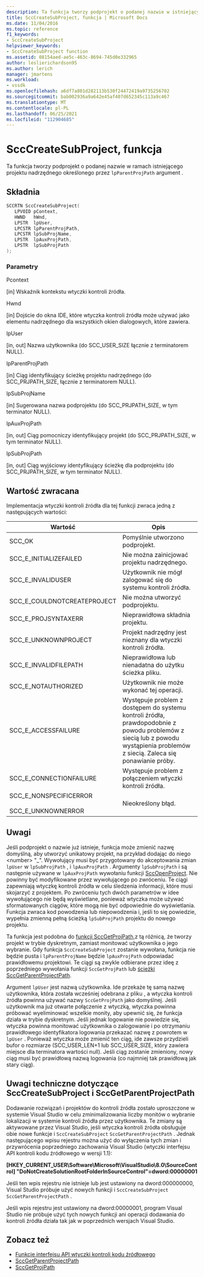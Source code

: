 ```yaml
---
description: Ta funkcja tworzy podprojekt o podanej nazwie w istniejącym projekcie nadrzędnym określonym przez argument lpParentProjPath.
title: SccCreateSubProject, funkcja | Microsoft Docs
ms.date: 11/04/2016
ms.topic: reference
f1_keywords:
- SccCreateSubProject
helpviewer_keywords:
- SccCreateSubProject function
ms.assetid: 08154aed-ae5c-463c-8694-745d0e332965
author: leslierichardson95
ms.author: lerich
manager: jmartens
ms.workload:
- vssdk
ms.openlocfilehash: a6df7a801d282113b530f24472419a9735256702
ms.sourcegitcommit: bab002936a9a642e45af407d652345c113a9c467
ms.translationtype: MT
ms.contentlocale: pl-PL
ms.lasthandoff: 06/25/2021
ms.locfileid: "112904685"
---
```

# <a name="scccreatesubproject-function"></a>SccCreateSubProject, funkcja
Ta funkcja tworzy podprojekt o podanej nazwie w ramach istniejącego projektu nadrzędnego określonego przez `lpParentProjPath` argument .

## <a name="syntax"></a>Składnia

```cpp
SCCRTN SccCreateSubProject(
   LPVOID pContext,
   HWND   hWnd,
   LPSTR  lpUser,
   LPCSTR lpParentProjPath,
   LPCSTR lpSubProjName,
   LPSTR  lpAuxProjPath,
   LPSTR  lpSubProjPath
);
```

### <a name="parameters"></a>Parametry
 Pcontext

[in] Wskaźnik kontekstu wtyczki kontroli źródła.

 Hwnd

[in] Dojście do okna IDE, które wtyczka kontroli źródła może używać jako elementu nadrzędnego dla wszystkich okien dialogowych, które zawiera.

 lpUser

[in, out] Nazwa użytkownika (do SCC_USER_SIZE łącznie z terminatorem NULL).

 lpParentProjPath

[in] Ciąg identyfikujący ścieżkę projektu nadrzędnego (do SCC_PRJPATH_SIZE, łącznie z terminatorem NULL).

 lpSubProjName

[in] Sugerowana nazwa podprojektu (do SCC_PRJPATH_SIZE, w tym terminator NULL).

 lpAuxProjPath

[in, out] Ciąg pomocniczy identyfikujący projekt (do SCC_PRJPATH_SIZE, w tym terminator NULL).

 lpSubProjPath

[in, out] Ciąg wyjściowy identyfikujący ścieżkę dla podprojektu (do SCC_PRJPATH_SIZE, w tym terminator NULL).

## <a name="return-value"></a>Wartość zwracana
 Implementacja wtyczki kontroli źródła dla tej funkcji zwraca jedną z następujących wartości:

|Wartość|Opis|
|-----------|-----------------|
|SCC_OK|Pomyślnie utworzono podprojekt.|
|SCC_E_INITIALIZEFAILED|Nie można zainicjować projektu nadrzędnego.|
|SCC_E_INVALIDUSER|Użytkownik nie mógł zalogować się do systemu kontroli źródła.|
|SCC_E_COULDNOTCREATEPROJECT|Nie można utworzyć podprojektu.|
|SCC_E_PROJSYNTAXERR|Nieprawidłowa składnia projektu.|
|SCC_E_UNKNOWNPROJECT|Projekt nadrzędny jest nieznany dla wtyczki kontroli źródła.|
|SCC_E_INVALIDFILEPATH|Nieprawidłowa lub nienadatna do użytku ścieżka pliku.|
|SCC_E_NOTAUTHORIZED|Użytkownik nie może wykonać tej operacji.|
|SCC_E_ACCESSFAILURE|Występuje problem z dostępem do systemu kontroli źródła, prawdopodobnie z powodu problemów z siecią lub z powodu wystąpienia problemów z siecią. Zaleca się ponawianie próby.|
|SCC_E_CONNECTIONFAILURE|Występuje problem z połączeniem wtyczki kontroli źródła.|
|SCC_E_NONSPECIFICERROR<br /><br /> SCC_E_UNKNOWNERROR|Nieokreślony błąd.|

## <a name="remarks"></a>Uwagi
 Jeśli podprojekt o nazwie już istnieje, funkcja może zmienić nazwę domyślną, aby utworzyć unikatowy projekt, na przykład dodając do niego \<number> "_". Wywołujący musi być przygotowany do akceptowania zmian `lpUser` w `lpSubProjPath` , i `lpAuxProjPath` . Argumenty `lpSubProjPath` i są następnie używane w `lpAuxProjPath` wywołaniu funkcji [SccOpenProject](../extensibility/sccopenproject-function.md). Nie powinny być modyfikowane przez wywołującego po zwróceniu. Te ciągi zapewniają wtyczkę kontroli źródła w celu śledzenia informacji, które musi skojarzyć z projektem. Po zwróceniu tych dwóch parametrów w idee wywołującego nie będą wyświetlane, ponieważ wtyczka może używać sformatowanych ciągów, które mogą nie być odpowiednie do wyświetlania. Funkcja zwraca kod powodzenia lub niepowodzenia i, jeśli to się powiedzie, wypełnia zmienną pełną ścieżką `lpSubProjPath` projektu do nowego projektu.

 Ta funkcja jest podobna do [funkcji SccGetProjPath,](../extensibility/sccgetprojpath-function.md)z tą różnicą, że tworzy projekt w trybie dyskretnym, zamiast monitować użytkownika o jego wybranie. Gdy funkcja `SccCreateSubProject` zostanie wywołana, funkcja nie będzie pusta i `lpParentProjName` będzie `lpAuxProjPath` odpowiadać prawidłowemu projektowi. Te ciągi są zwykle odbierane przez ideę z poprzedniego wywołania funkcji `SccGetProjPath` lub [ścieżki SccGetParentProjectPath](../extensibility/sccgetparentprojectpath-function.md).

 Argument `lpUser` jest nazwą użytkownika. Ide przekaże tę samą nazwę użytkownika, która została wcześniej odebrana z pliku , a wtyczka kontroli źródła powinna używać nazwy `SccGetProjPath` jako domyślnej. Jeśli użytkownik ma już otwarte połączenie z wtyczką, wtyczka powinna próbować wyeliminować wszelkie monity, aby upewnić się, że funkcja działa w trybie dyskretnym. Jeśli jednak logowanie nie powiedzie się, wtyczka powinna monitować użytkownika o zalogowanie i po otrzymaniu prawidłowego identyfikatora logowania przekazać nazwę z powrotem w `lpUser` . Ponieważ wtyczka może zmienić ten ciąg, ide zawsze przydzieli bufor o rozmiarze (SCC_USER_LEN+1 lub SCC_USER_SIZE, który zawiera miejsce dla terminatora wartości null). Jeśli ciąg zostanie zmieniony, nowy ciąg musi być prawidłową nazwą logowania (co najmniej tak prawidłową jak stary ciąg).

## <a name="technical-notes-for-scccreatesubproject-and-sccgetparentprojectpath"></a>Uwagi techniczne dotyczące SccCreateSubProject i SccGetParentProjectPath
 Dodawanie rozwiązań i projektów do kontroli źródła zostało uproszczone w systemie Visual Studio w celu zminimalizowania liczby monitów o wybranie lokalizacji w systemie kontroli źródła przez użytkownika. Te zmiany są aktywowane przez Visual Studio, jeśli wtyczka kontroli źródła obsługuje obie nowe funkcje i `SccCreateSubProject` `SccGetParentProjectPath` . Jednak następującego wpisu rejestru można użyć do wyłączenia tych zmian i przywrócenia poprzedniego zachowania Visual Studio (wtyczki interfejsu API kontroli kodu źródłowego w wersji 1.1):

 **[HKEY_CURRENT_USER\Software\Microsoft\VisualStudio\8.0\SourceControl] "DoNotCreateSolutionRootFolderInSourceControl"=dword:00000001**

 Jeśli ten wpis rejestru nie istnieje lub jest ustawiony na dword:000000000, Visual Studio próbuje użyć nowych funkcji i `SccCreateSubProject` `SccGetParentProjectPath` .

 Jeśli wpis rejestru jest ustawiony na dword:00000001, program Visual Studio nie próbuje użyć tych nowych funkcji ani operacji dodawania do kontroli źródła działa tak jak w poprzednich wersjach Visual Studio.

## <a name="see-also"></a>Zobacz też
- [Funkcje interfejsu API wtyczki kontroli kodu źródłowego](../extensibility/source-control-plug-in-api-functions.md)
- [SccGetParentProjectPath](../extensibility/sccgetparentprojectpath-function.md)
- [SccGetProjPath](../extensibility/sccgetprojpath-function.md)
